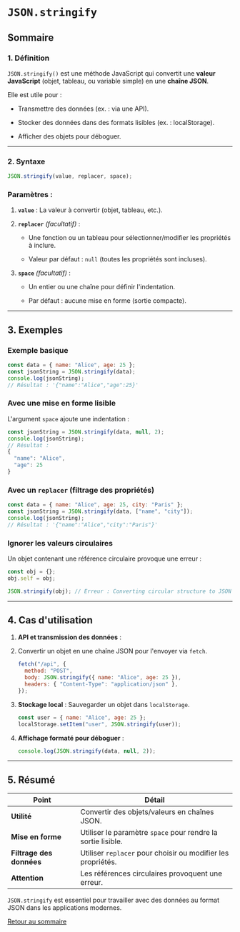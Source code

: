 # `JSON.stringify`

## Sommaire

### 1. Définition

`JSON.stringify()` est une méthode JavaScript qui convertit une **valeur JavaScript** (objet, tableau, ou variable simple) en une **chaîne JSON**.

Elle est utile pour :

- Transmettre des données (ex. : via une API).

- Stocker des données dans des formats lisibles (ex. : localStorage).

- Afficher des objets pour déboguer.

---

### 2. Syntaxe

```javascript
JSON.stringify(value, replacer, space);
```

### Paramètres :

1. **`value`** : La valeur à convertir (objet, tableau, etc.).

2. **`replacer`** *(facultatif)* :

   - Une fonction ou un tableau pour sélectionner/modifier les propriétés à inclure.
   
   - Valeur par défaut : `null` (toutes les propriétés sont incluses).
   
3. **`space`** *(facultatif)* :

   - Un entier ou une chaîne pour définir l'indentation.
   
   - Par défaut : aucune mise en forme (sortie compacte).

---

## 3. Exemples

### Exemple basique

```javascript
const data = { name: "Alice", age: 25 };
const jsonString = JSON.stringify(data);
console.log(jsonString);
// Résultat : '{"name":"Alice","age":25}'
```

### Avec une mise en forme lisible

L'argument `space` ajoute une indentation :

```javascript
const jsonString = JSON.stringify(data, null, 2);
console.log(jsonString);
// Résultat :
{
  "name": "Alice",
  "age": 25
}
```

### Avec un `replacer` (filtrage des propriétés)

```javascript
const data = { name: "Alice", age: 25, city: "Paris" };
const jsonString = JSON.stringify(data, ["name", "city"]);
console.log(jsonString);
// Résultat : '{"name":"Alice","city":"Paris"}'
```

### Ignorer les valeurs circulaires

Un objet contenant une référence circulaire provoque une erreur :

```javascript
const obj = {};
obj.self = obj;

JSON.stringify(obj); // Erreur : Converting circular structure to JSON
```

---

## 4. Cas d'utilisation

1. **API et transmission des données** :

2. Convertir un objet en une chaîne JSON pour l'envoyer via `fetch`.

   ```javascript
   fetch("/api", {
     method: "POST",
     body: JSON.stringify({ name: "Alice", age: 25 }),
     headers: { "Content-Type": "application/json" },
   });
   ```
2. **Stockage local** : Sauvegarder un objet dans `localStorage`.

   ```javascript
   const user = { name: "Alice", age: 25 };
   localStorage.setItem("user", JSON.stringify(user));
   ```

3. **Affichage formaté pour déboguer** :
   ```javascript
   console.log(JSON.stringify(data, null, 2));
   ```

---

## 5. Résumé
| **Point**              | **Détail**                                                                 |
|------------------------|---------------------------------------------------------------------------|
| **Utilité**            | Convertir des objets/valeurs en chaînes JSON.                             |
| **Mise en forme**      | Utiliser le paramètre `space` pour rendre la sortie lisible.              |
| **Filtrage des données**| Utiliser `replacer` pour choisir ou modifier les propriétés.              |
| **Attention**          | Les références circulaires provoquent une erreur.                        |

`JSON.stringify` est essentiel pour travailler avec des données au format JSON dans les applications modernes.

[Retour au sommaire](#sommaire)